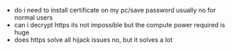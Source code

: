 - do i need to install certificate on my pc/save password
    usually no for normal users
- can i decrypt https
    its not impossible but the compute power required is huge
- does https solve all hijack issues
    no, but it solves a lot